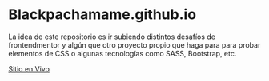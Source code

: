 # Blackpachamame.github.io

La idea de este repositorio es ir subiendo distintos desafíos de frontendmentor y algún que otro proyecto propio que haga para para probar elementos de CSS o algunas tecnologías como SASS, Bootstrap, etc.

[Sitio en Vivo](https://blackpachamame.github.io)
